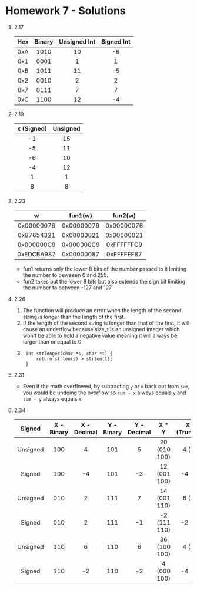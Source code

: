 # Homework 7 - Solutions

1. 2.17

    |  Hex  | Binary | Unsigned Int | Signed Int |
    | :---: | :----: | :----------: | :--------: |
    |  0xA  |  1010  |      10      |     -6     |
    |  0x1  |  0001  |      1       |     1      |
    |  0xB  |  1011  |      11      |     -5     |
    |  0x2  |  0010  |      2       |     2      |
    |  0x7  |  0111  |      7       |     7      |
    |  0xC  |  1100  |      12      |     -4     |

2. 2.19

    | x (Signed) | Unsigned |
    | :--------: | :------: |
    |     -1     |    15    |
    |     -5     |    11    |
    |     -6     |    10    |
    |     -4     |    12    |
    |     1      |    1     |
    |     8      |    8     |

3. 2.23

    |     w      |  fun1(w)   |  fun2(w)   |
    | :--------: | :--------: | :--------: |
    | 0x00000076 | 0x00000076 | 0x00000076 |
    | 0x87654321 | 0x00000021 | 0x00000021 |
    | 0x000000C9 | 0x000000C9 | 0xFFFFFFC9 |
    | 0xEDCBA987 | 0x00000087 | 0xFFFFFF87 |

    - fun1 returns only the lower 8 bits of the number passed to it limiting the number to beweeen 0 and 255.
    - fun2 takes out the lower 8 bits but also extends the sign bit limiting the number to between -127 and 127


4. 2.26
	1. The function will produce an error when the length of the second string is longer than the length of the first.
	2. If the length of the second string is longer than that of the first, it will cause an underflow because size_t is an unsigned integer which won't be able to hold a negative value meaning it will always be larger than or equal to 0
	3. ```
        int strlonger(char *s, char *t) {
            return strlen(s) > strlen(t);
        }
        ```

5. 2.31
    - Even if the math overflowed, by subtracting `y` or `x` back out from `sum`, you would be undoing the overflow so `sum - x` always equals `y` and `sum - y` always equals `x`
  
6. 2.34

    |  Signed  | X - Binary | X - Decimal | Y - Binary | Y - Decimal |    X * Y     | X * Y (Truncated) |
    | :------: | :--------: | :---------: | :--------: | :---------: | :----------: | :---------------: |
    | Unsigned |    100     |      4      |    101     |      5      | 20 (010 100) |      4 (100)      |
    |  Signed  |    100     |     -4      |    101     |     -3      | 12 (001 100) |     -4 (100)      |
    | Unsigned |    010     |      2      |    111     |      7      | 14 (001 110) |      6 (110)      |
    |  Signed  |    010     |      2      |    111     |     -1      | -2 (111 110) |     -2 (110)      |
    | Unsigned |    110     |      6      |    110     |      6      | 36 (100 100) |      4 (100)      |
    |  Signed  |    110     |     -2      |    110     |     -2      | 4 (000 100)  |     -4 (100)      |
